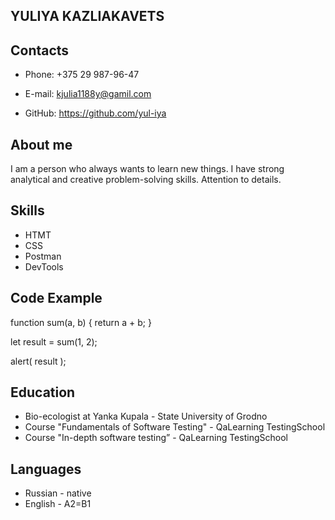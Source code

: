 ## YULIYA KAZLIAKAVETS

## Contacts

* Phone:  +375 29 987-96-47

* E-mail:  kjulia1188y@gamil.com

* GitHub:  https://github.com/yul-iya


## About me
 I am a person who always wants to learn new things. I have strong analytical and creative problem-solving skills. Attention to details.

## Skills

   * HTMT
   * CSS
   * Postman
   * DevTools 

## Code Example

 function sum(a, b) {
  return a + b;
}

let result = sum(1, 2);

alert( result );


## Education

* Bio-ecologist at Yanka Kupala - State University of Grodno
* Course "Fundamentals of Software Testing" - QaLearning TestingSchool
* Course "In-depth software testing” - QaLearning TestingSchool

## Languages
  * Russian - native
  * English - A2=B1
